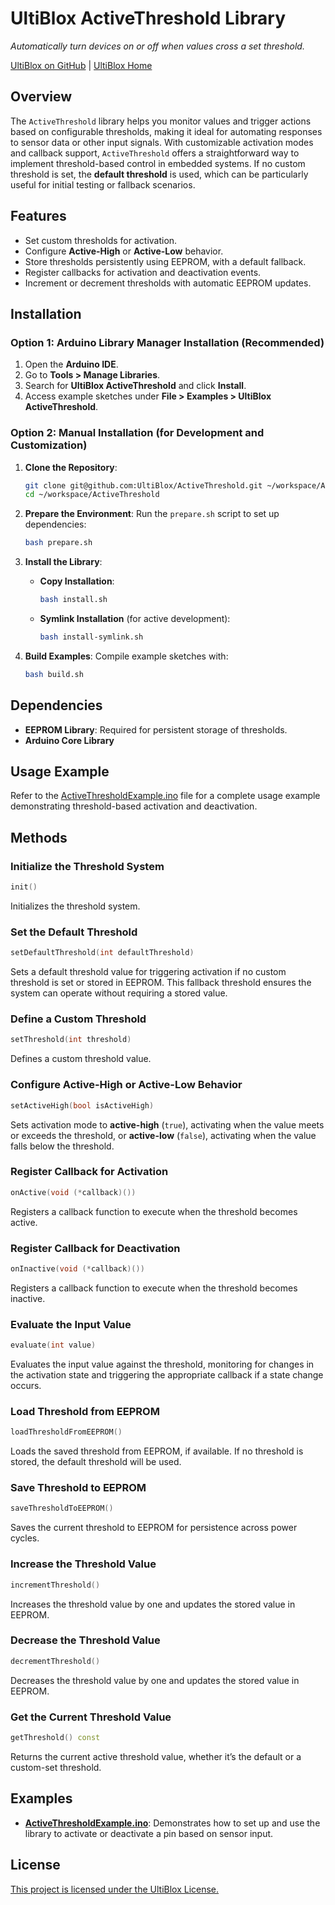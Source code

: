 # UltiBlox ActiveThreshold Library

*Automatically turn devices on or off when values cross a set threshold.*

[UltiBlox on GitHub](https://github.com/UltiBlox/ActiveThreshold) | [UltiBlox Home](https://ultiblox.org)

## Overview

The `ActiveThreshold` library helps you monitor values and trigger actions based on configurable thresholds, making it ideal for automating responses to sensor data or other input signals. With customizable activation modes and callback support, `ActiveThreshold` offers a straightforward way to implement threshold-based control in embedded systems. If no custom threshold is set, the **default threshold** is used, which can be particularly useful for initial testing or fallback scenarios.

## Features

- Set custom thresholds for activation.
- Configure **Active-High** or **Active-Low** behavior.
- Store thresholds persistently using EEPROM, with a default fallback.
- Register callbacks for activation and deactivation events.
- Increment or decrement thresholds with automatic EEPROM updates.

## Installation

### Option 1: Arduino Library Manager Installation (Recommended)

1. Open the **Arduino IDE**.
2. Go to **Tools > Manage Libraries**.
3. Search for **UltiBlox ActiveThreshold** and click **Install**.
4. Access example sketches under **File > Examples > UltiBlox ActiveThreshold**.

### Option 2: Manual Installation (for Development and Customization)

1. **Clone the Repository**:
   
   ```bash
   git clone git@github.com:UltiBlox/ActiveThreshold.git ~/workspace/ActiveThreshold
   cd ~/workspace/ActiveThreshold
   ```

2. **Prepare the Environment**:
   Run the `prepare.sh` script to set up dependencies:
   
   ```bash
   bash prepare.sh
   ```

3. **Install the Library**:
   
   - **Copy Installation**:
     
     ```bash
     bash install.sh
     ```
   - **Symlink Installation** (for active development):
     
     ```bash
     bash install-symlink.sh
     ```

4. **Build Examples**:
   Compile example sketches with:
   
   ```bash
   bash build.sh
   ```

## Dependencies

- **EEPROM Library**: Required for persistent storage of thresholds.
- **Arduino Core Library**

## Usage Example

Refer to the [ActiveThresholdExample.ino](examples/ActiveThresholdExample/ActiveThresholdExample.ino) file for a complete usage example demonstrating threshold-based activation and deactivation.

## Methods

### Initialize the Threshold System

```cpp
init()
```

Initializes the threshold system.

### Set the Default Threshold

```cpp
setDefaultThreshold(int defaultThreshold)
```

Sets a default threshold value for triggering activation if no custom threshold is set or stored in EEPROM. This fallback threshold ensures the system can operate without requiring a stored value.

### Define a Custom Threshold

```cpp
setThreshold(int threshold)
```

Defines a custom threshold value.

### Configure Active-High or Active-Low Behavior

```cpp
setActiveHigh(bool isActiveHigh)
```

Sets activation mode to **active-high** (`true`), activating when the value meets or exceeds the threshold, or **active-low** (`false`), activating when the value falls below the threshold.

### Register Callback for Activation

```cpp
onActive(void (*callback)())
```

Registers a callback function to execute when the threshold becomes active.

### Register Callback for Deactivation

```cpp
onInactive(void (*callback)())
```

Registers a callback function to execute when the threshold becomes inactive.

### Evaluate the Input Value

```cpp
evaluate(int value)
```

Evaluates the input value against the threshold, monitoring for changes in the activation state and triggering the appropriate callback if a state change occurs.

### Load Threshold from EEPROM

```cpp
loadThresholdFromEEPROM()
```

Loads the saved threshold from EEPROM, if available. If no threshold is stored, the default threshold will be used.

### Save Threshold to EEPROM

```cpp
saveThresholdToEEPROM()
```

Saves the current threshold to EEPROM for persistence across power cycles.

### Increase the Threshold Value

```cpp
incrementThreshold()
```

Increases the threshold value by one and updates the stored value in EEPROM.

### Decrease the Threshold Value

```cpp
decrementThreshold()
```

Decreases the threshold value by one and updates the stored value in EEPROM.

### Get the Current Threshold Value

```cpp
getThreshold() const
```

Returns the current active threshold value, whether it’s the default or a custom-set threshold.

## Examples

- **[ActiveThresholdExample.ino](examples/ActiveThresholdExample/ActiveThresholdExample.ino)**: Demonstrates how to set up and use the library to activate or deactivate a pin based on sensor input.

## License

[This project is licensed under the UltiBlox License.](https://ultiblox.org/license)
